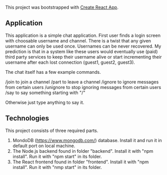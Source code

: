 This project was bootstrapped with [Create React App](https://github.com/facebookincubator/create-react-app).

## Application

This application is a simple chat application. First user finds a login screen with choosable username and channel. There is a twist that any given username 
can only be used once. Usernames can be never recovered. My prediction is that in a system like these users would eventually use (paid) third party services to keep their username alive
or start incrementing their username after each lost connection (guest1, guest2, guest3).

The chat itself has a few example commands.

/join to join a channel
/part to leave a channel
/ignore to ignore messages from certain users
/unignore to stop ignoring messages from certain users
/say to say something starting with "/"

Otherwise just type anything to say it.

## Technologies

This project consists of three required parts.

1. MondoDB (https://www.mongodb.com/) database. Install it and run it in default port on local machine.
2. The Node.js backend found in folder "backend". Install it with "npm install". Run it with "npm start" in its folder.
3. The React frontend found in folder "frontend". Install it with "npm install". Run it with "nmp start" in its folder.